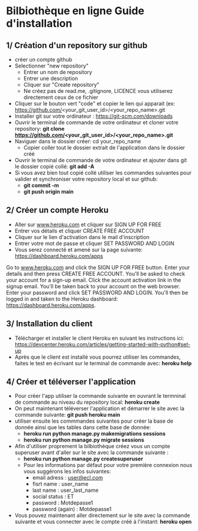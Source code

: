 # Bilbiothèque en ligne Guide d'installation

## 1/ Création d'un repository sur github 

 - créer un compte github
 - Selectionner "new repository"
   - Entrer un nom de repository
   - Entrer une description
   - Cliquer sur "Create repository"
   - Ne créez pas de read.me, .gitignore, LICENCE vous utiliserez directement ceux de ce fichier 
 - Cliquer sur le bouton vert "code" et copier le lien qui apparait (ex: https://github.com/<your_git_user_id>/<your_repo_name>.git
 - Installer git sur votre ordinateur : https://git-scm.com/downloads
 - Ouvrir le terminal de commande de votre ordinateur et cloner votre repository: **git clone https://github.com/<your_git_user_id>/<your_repo_name>.git**
 - Naviguer dans le dossier créer: cd your_repo_name
   - Copier coller tout le dossier extrait de l'application dans le dossier créé
 - Ouvrir le terminal de commande de votre ordinateur et ajouter dans git le dossier copié collé: **git add -A**
 - Si vous avez bien tout copié collé utiliser les commandes suivantes pour valider et synchroniser votre repository local et sur github: 
   - **git commit -m**
   - **git push origin main**
   
## 2/ Créer un compte Heroku

 - Aller sur www.heroku.com et cliquer sur SIGN UP FOR FREE
 - Entrer vos détails et cliquer CREATE FREE ACCOUNT
 - Cliquer sur le lien d'activation dans le mail d'inscription
 - Entrer votre mot de passe et cliquer SET PASSWORD AND LOGIN 
 - Vous serez connecté et amené sur la page suivante: https://dashboard.heroku.com/apps

Go to www.heroku.com and click the SIGN UP FOR FREE button.
Enter your details and then press CREATE FREE ACCOUNT. You'll be asked to check your account for a sign-up email.
Click the account activation link in the signup email. You'll be taken back to your account on the web browser.
Enter your password and click SET PASSWORD AND LOGIN.
You'll then be logged in and taken to the Heroku dashboard: https://dashboard.heroku.com/apps.

## 3/ Installation du client

 - Télécharger et installer le client Heroku en suivant les instructions ici: https://devcenter.heroku.com/articles/getting-started-with-python#set-up
 - Après que le client est installé vous pourrez utiliser les commandes, faites le test en écrivant sur le terminal de commande avec: **heroku help** 
 
## 4/ Créer et téléverser l'application

 - Pour créer l'app utiliser la commande suivante en ouvrant le termninal de commande au niveau du repository local: **heroku create**
 - On peut maintenant téléverser l'application et démarrer le site avec la commande suivante: **git push heroku main**
 - utiliser ensuite les commmandes suivantes pour créer la base de donnée ainsi que les tables dans cette base de donnée: 
     - **heroku run python manage.py makemigrations sessions**
     - **heroku run python manage.py migrate sessions**
 - Afin d'utiliser proprement la bilbiothèque créez vous un compte superuser avant d'aller sur le site avec la commande suivante :
     - **heroku run python manage.py createsuperuser**
     - Pour les informations par défaut pour votre première connexion nous vous suggérons les infos suivantes:
       - email adress : user@ecl.com
       - fisrt name : user_name
       - last name : user_last_name
       - social status : ET
       - password : Motdepasse1
       - password (again) : Motdepasse1
 - Vous pouvez maintenant aller directement sur le site avec la commande suivante et vous connecter avec le compte créé à l'instant: **heroku open**


